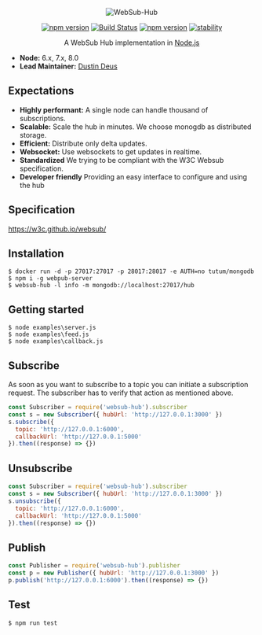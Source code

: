 <p align="center">
<img src="https://github.com/hemerajs/websub-hub/blob/master/media/logo.png?raw=true" alt="WebSub-Hub" style="max-width:100%;">
</p>

<p align="center">
<a href="https://badge.fury.io/js/websub-hub"><img src="https://camo.githubusercontent.com/48772c29d0514fc99d36e0a0d918c0d8298f9311/68747470733a2f2f62616467652e667572792e696f2f6a732f7765627375622d6875622e737667" alt="npm version" data-canonical-src="https://badge.fury.io/js/websub-hub.svg" style="max-width:100%;"></a>
<a href="https://travis-ci.org/hemerajs/websub-hub"><img src="https://travis-ci.org/hemerajs/websub-hub.svg?branch=master" alt="Build Status" data-canonical-src="https://travis-ci.org/hemerajs/websub-hub.svg?branch=master" style="max-width:100%;"></a>
<a href="https://standardjs.com"><img src="https://camo.githubusercontent.com/58fbab8bb63d069c1e4fb3fa37c2899c38ffcd18/68747470733a2f2f696d672e736869656c64732e696f2f62616467652f636f64655f7374796c652d7374616e646172642d627269676874677265656e2e737667" alt="npm version" data-canonical-src="https://img.shields.io/badge/code_style-standard-brightgreen.svg" style="max-width:100%;"></a>
<a href="https://camo.githubusercontent.com/9df01034673d657d960eaced20b3c0b3241c2fc7/68747470733a2f2f696d672e736869656c64732e696f2f62616467652f73746162696c6974792d6578706572696d656e74616c2d6f72616e67652e737667" target="_blank"><img src="https://camo.githubusercontent.com/9df01034673d657d960eaced20b3c0b3241c2fc7/68747470733a2f2f696d672e736869656c64732e696f2f62616467652f73746162696c6974792d6578706572696d656e74616c2d6f72616e67652e737667" alt="stability" data-canonical-src="https://img.shields.io/badge/stability-experimental-orange.svg" style="max-width:100%;"></a>
</p>

<p align="center">
A WebSub Hub implementation in <a href="http://nodejs.org/">Node.js</a>
</p>

- __Node:__ 6.x, 7.x, 8.0
- __Lead Maintainer:__ [Dustin Deus](https://github.com/StarpTech)

## Expectations

- **Highly performant:** A single node can handle thousand of subscriptions.
- **Scalable:** Scale the hub in minutes. We choose monogdb as distributed storage.
- **Efficient:** Distribute only delta updates.
- **Websocket:** Use websockets to get updates in realtime.
- **Standardized** We trying to be compliant with the W3C Websub specification.
- **Developer friendly** Providing an easy interface to configure and using the hub

## Specification
https://w3c.github.io/websub/

## Installation
```
$ docker run -d -p 27017:27017 -p 28017:28017 -e AUTH=no tutum/mongodb
$ npm i -g webpub-server
$ websub-hub -l info -m mongodb://localhost:27017/hub
```
## Getting started

```
$ node examples\server.js
$ node examples\feed.js
$ node examples\callback.js
```

## Subscribe
As soon as you want to subscribe to a topic you can initiate a subscription request. The subscriber has to verify that action as mentioned above.

```js
const Subscriber = require('websub-hub').subscriber
const s = new Subscriber({ hubUrl: 'http://127.0.0.1:3000' })
s.subscribe({
  topic: 'http://127.0.0.1:6000',
  callbackUrl: 'http://127.0.0.1:5000'
}).then((response) => {})
```

## Unsubscribe

```js
const Subscriber = require('websub-hub').subscriber
const s = new Subscriber({ hubUrl: 'http://127.0.0.1:3000' })
s.unsubscribe({
  topic: 'http://127.0.0.1:6000',
  callbackUrl: 'http://127.0.0.1:5000'
}).then((response) => {})
```

## Publish

```js
const Publisher = require('websub-hub').publisher
const p = new Publisher({ hubUrl: 'http://127.0.0.1:3000' })
p.publish('http://127.0.0.1:6000').then((response) => {})
```

## Test
```
$ npm run test
```

